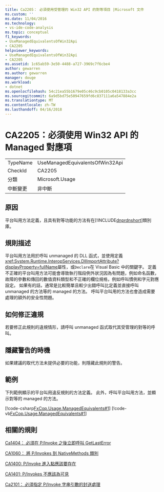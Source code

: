 ```yaml
---
title: Ca2205： 必須使用受管理的 Win32 API 的對等項目 |Microsoft 文件
ms.custom: ''
ms.date: 11/04/2016
ms.technology:
- vs-ide-code-analysis
ms.topic: conceptual
f1_keywords:
- UseManagedEquivalentsOfWin32Api
- CA2205
helpviewer_keywords:
- UseManagedEquivalentsOfWin32Api
- CA2205
ms.assetid: 1c65ab59-3e50-4488-a727-3969c7f6cbe4
author: gewarren
ms.author: gewarren
manager: douge
ms.workload:
- dotnet
ms.openlocfilehash: 54c21ea55b1679e05c46c9cb0105c0418133a3cc
ms.sourcegitcommit: 6a9d5bd75e50947659fd6c837111a6a547884e2a
ms.translationtype: MT
ms.contentlocale: zh-TW
ms.lasthandoff: 04/16/2018
---
```

# <a name="ca2205-use-managed-equivalents-of-win32-api"></a>CA2205：必須使用 Win32 API 的 Managed 對應項
|||  
|-|-|  
|TypeName|UseManagedEquivalentsOfWin32Api|  
|CheckId|CA2205|  
|分類|Microsoft.Usage|  
|中斷變更|非中斷|  
  
## <a name="cause"></a>原因  
 平台叫用方法定義，且具有對等功能的方法有在[!INCLUDE[dnprdnshort](../code-quality/includes/dnprdnshort_md.md)]類別庫。  
  
## <a name="rule-description"></a>規則描述  
 平台叫用方法用於呼叫 unmanaged 的 DLL 函式，並使用定義<xref:System.Runtime.InteropServices.DllImportAttribute?displayProperty=fullName>屬性，或`Declare`在 Visual Basic 中的關鍵字。 定義不正確的平台叫用方法可能會導致執行階段例外狀況因為有問題，例如命名函數，故障的參數和傳回的數值資料類型和不正確的欄位規格，例如呼叫慣例和字元對應設定。 如果有的話，通常是比較簡單且較少出錯呼叫比定義並直接呼叫 unmanaged 的方法等的 managed 的方法。 呼叫平台叫用的方法也會造成需要處理的額外的安全性問題。  
  
## <a name="how-to-fix-violations"></a>如何修正違規  
 若要修正此規則的違規情形，請呼叫 unmanaged 函式取代其受管理的對等的呼叫。  
  
## <a name="when-to-suppress-warnings"></a>隱藏警告的時機  
 如果建議的取代方法未提供必要的功能，則隱藏此規則的警告。  
  
## <a name="example"></a>範例  
 下列範例顯示的平台叫用違反規則的方法定義。 此外，呼叫平台叫用方法，並顯示對等的 managed 的方法。  
  
 [!code-csharp[FxCop.Usage.ManagedEquivalents#1](../code-quality/codesnippet/CSharp/ca2205-use-managed-equivalents-of-win32-api_1.cs)]
 [!code-vb[FxCop.Usage.ManagedEquivalents#1](../code-quality/codesnippet/VisualBasic/ca2205-use-managed-equivalents-of-win32-api_1.vb)]  
  
## <a name="related-rules"></a>相關的規則  
 [Ca1404： 必須在 P/Invoke 之後立即呼叫 GetLastError](../code-quality/ca1404-call-getlasterror-immediately-after-p-invoke.md)  
  
 [CA1060： 將 P/Invokes 到 NativeMethods 類別](../code-quality/ca1060-move-p-invokes-to-nativemethods-class.md)  
  
 [CA1400: P/Invoke 進入點應該要存在](../code-quality/ca1400-p-invoke-entry-points-should-exist.md)  
  
 [CA1401: P/Invokes 不應該為可見](../code-quality/ca1401-p-invokes-should-not-be-visible.md)  
  
 [Ca2101： 必須指定 P/Invoke 字串引數的封送處理](../code-quality/ca2101-specify-marshaling-for-p-invoke-string-arguments.md)
